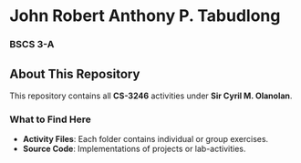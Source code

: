 # John Robert Anthony P. Tabudlong  
### BSCS 3-A

## About This Repository

This repository contains all **CS-3246** activities under **Sir Cyril M. Olanolan**.  

### What to Find Here
- **Activity Files**: Each folder contains individual or group exercises.
- **Source Code**: Implementations of projects or lab-activities.
